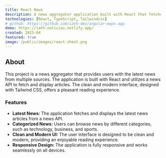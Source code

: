 ```yaml
---
title: React News
description: A news aggregator application built with React that fetches and displays the latest news from various sources.
technologies: [React, TypeScript, Tailwindcss]
# github: https://github.com/iath-dev/angular-maps-app
demo: https://iath-noticias.netlify.app/
created: 2025-04
featured: true
image: /public/images/react-sheet.png
---
```


## About

This project is a news aggregator that provides users with the latest news from multiple sources. The application is built with React and utilizes a news API to fetch and display articles. The clean and modern interface, designed with Tailwind CSS, offers a pleasant reading experience.

### Features

- **Latest News:** The application fetches and displays the latest news articles from a news API.
- **Categorized News:** Users can browse news by different categories, such as technology, business, and sports.
- **Clean and Modern UI:** The user interface is designed to be clean and modern, providing an enjoyable reading experience.
- **Responsive Design:** The application is fully responsive and works seamlessly on all devices.
